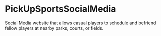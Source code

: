 # PickUpSportsSocialMedia
Social Media website that allows casual players to schedule and befriend fellow players at nearby parks, courts, or fields.
